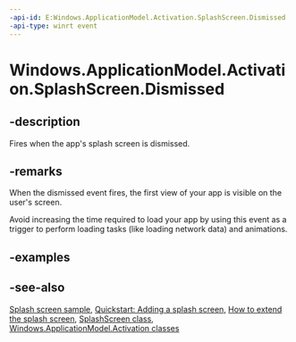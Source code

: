 ```yaml
---
-api-id: E:Windows.ApplicationModel.Activation.SplashScreen.Dismissed
-api-type: winrt event
---
```


<!-- Event syntax
public event Windows.Foundation.TypedEventHandler Dismissed<Windows.ApplicationModel.Activation.SplashScreen,  object>
-->

# Windows.ApplicationModel.Activation.SplashScreen.Dismissed

## -description
Fires when the app's splash screen is dismissed.

## -remarks
When the dismissed event fires, the first view of your app is visible on the user's screen.

Avoid increasing the time required to load your app by using this event as a trigger to perform loading tasks (like loading network data) and animations.

## -examples


## -see-also
[Splash screen sample](https://github.com/microsoft/Windows-universal-samples/tree/master/Samples/SplashScreen), [Quickstart: Adding a splash screen](/previous-versions/windows/apps/hh465346(v=win.10)), [How to extend the splash screen](/previous-versions/windows/apps/hh700390(v=win.10)), [SplashScreen class](splashscreen.md), [Windows.ApplicationModel.Activation classes](windows_applicationmodel_activation_classes.md)
